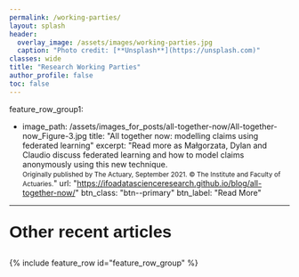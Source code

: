 ```yaml
---
permalink: /working-parties/
layout: splash
header:
  overlay_image: /assets/images/working-parties.jpg
  caption: "Photo credit: [**Unsplash**](https://unsplash.com)"
classes: wide
title: "Research Working Parties"
author_profile: false
toc: false
---
```


feature_row_group1:

  - image_path: /assets/images_for_posts/all-together-now/All-together-now_Figure-3.jpg
    title: "All together now: modelling claims using federated learning"
    excerpt: "Read more as Małgorzata, Dylan and Claudio discuss federated learning and how to model claims anonymously using this new technique.<br><small>Originally published by The Actuary, September 2021. © The Institute and Faculty of Actuaries.</small>"
    url: "https://ifoadatascienceresearch.github.io/blog/all-together-now/"
    btn_class: "btn--primary"
    btn_label: "Read More"
---

<p style="font-size:30px;font-family:arial"><b>Other recent articles</b></p>
{% include feature_row id="feature_row_group" %}
